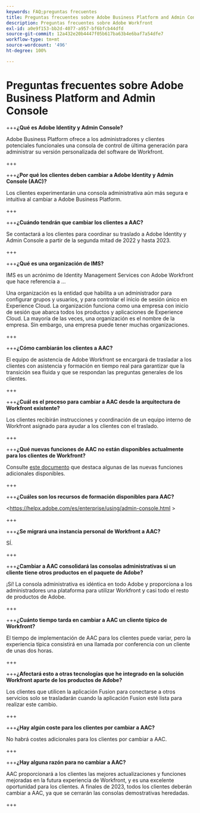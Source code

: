 ```yaml
---
keywords: FAQ;preguntas frecuentes
title: Preguntas frecuentes sobre Adobe Business Platform and Admin Console
description: Preguntas frecuentes sobre Adobe Workfront
exl-id: a0e9f153-bb2d-4077-a957-bf6bfcb44dfd
source-git-commit: 12a432e20b4447f05b617ba63b4e6baf7a54dfe7
workflow-type: tm+mt
source-wordcount: '496'
ht-degree: 100%

---
```


# Preguntas frecuentes sobre Adobe Business Platform and Admin Console

+++**¿Qué es Adobe Identity y Admin Console?**

Adobe Business Platform ofrece a los administradores y clientes potenciales funcionales una consola de control de última generación para administrar su versión personalizada del software de Workfront.

+++

+++**¿Por qué los clientes deben cambiar a Adobe Identity y Admin Console (AAC)?**

Los clientes experimentarán una consola administrativa aún más segura e intuitiva al cambiar a Adobe Business Platform.

+++

+++**¿Cuándo tendrán que cambiar los clientes a AAC?**

Se contactará a los clientes para coordinar su traslado a Adobe Identity y Admin Console a partir de la segunda mitad de 2022 y hasta 2023.

+++

+++**¿Qué es una organización de IMS?**

IMS es un acrónimo de Identity Management Services con Adobe Workfront que hace referencia a ...

Una organización es la entidad que habilita a un administrador para configurar grupos y usuarios, y para controlar el inicio de sesión único en Experience Cloud. La organización funciona como una empresa con inicio de sesión que abarca todos los productos y aplicaciones de Experience Cloud. La mayoría de las veces, una organización es el nombre de la empresa. Sin embargo, una empresa puede tener muchas organizaciones.

+++

+++**¿Cómo cambiarán los clientes a AAC?**

El equipo de asistencia de Adobe Workfront se encargará de trasladar a los clientes con asistencia y formación en tiempo real para garantizar que la transición sea fluida y que se respondan las preguntas generales de los clientes.

+++

+++**¿Cuál es el proceso para cambiar a AAC desde la arquitectura de Workfront existente?**

Los clientes recibirán instrucciones y coordinación de un equipo interno de Workfront asignado para ayudar a los clientes con el traslado.

+++

+++**¿Qué nuevas funciones de AAC no están disponibles actualmente para los clientes de Workfront?**

Consulte [este documento](overview.md) que destaca algunas de las nuevas funciones adicionales disponibles.

+++

+++**¿Cuáles son los recursos de formación disponibles para AAC?**

&lt;https://helpx.adobe.com/es/enterprise/using/admin-console.html >

+++

+++**¿Se migrará una instancia personal de Workfront a AAC?**

SÍ.

+++

+++**¿Cambiar a AAC consolidará las consolas administrativas si un cliente tiene otros productos en el paquete de Adobe?**

¡Sí! La consola administrativa es idéntica en todo Adobe y proporciona a los administradores una plataforma para utilizar Workfront y casi todo el resto de productos de Adobe.

+++

+++**¿Cuánto tiempo tarda en cambiar a AAC un cliente típico de Workfront?**

El tiempo de implementación de AAC para los clientes puede variar, pero la experiencia típica consistirá en una llamada por conferencia con un cliente de unas dos horas.

+++

+++**¿Afectará esto a otras tecnologías que he integrado en la solución Workfront aparte de los productos de Adobe?**

Los clientes que utilicen la aplicación Fusion para conectarse a otros servicios solo se trasladarán cuando la aplicación Fusion esté lista para realizar este cambio.

+++

+++**¿Hay algún coste para los clientes por cambiar a AAC?**

No habrá costes adicionales para los clientes por cambiar a AAC.

+++

+++**¿Hay alguna razón para no cambiar a AAC?**

AAC proporcionará a los clientes las mejores actualizaciones y funciones mejoradas en la futura experiencia de Workfront, y es una excelente oportunidad para los clientes. A finales de 2023, todos los clientes deberán cambiar a AAC, ya que se cerrarán las consolas demostrativas heredadas.

+++